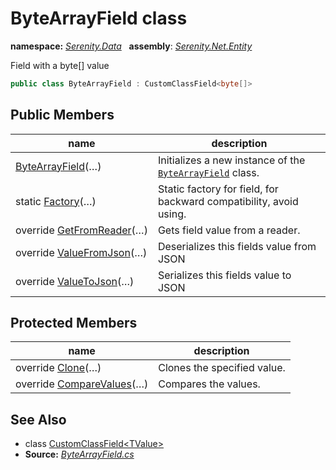 # ByteArrayField class
**namespace:** *[Serenity.Data](../README.md#serenity.data-namespace)*   **assembly**: *[Serenity.Net.Entity](../README.md)*

Field with a byte[] value

```csharp
public class ByteArrayField : CustomClassField<byte[]>
```

## Public Members

| name | description |
| --- | --- |
| [ByteArrayField](ByteArrayField/ByteArrayField.md)(…) | Initializes a new instance of the [`ByteArrayField`](ByteArrayField.md) class. |
| static [Factory](ByteArrayField/Factory.md)(…) | Static factory for field, for backward compatibility, avoid using. |
| override [GetFromReader](ByteArrayField/GetFromReader.md)(…) | Gets field value from a reader. |
| override [ValueFromJson](ByteArrayField/ValueFromJson.md)(…) | Deserializes this fields value from JSON |
| override [ValueToJson](ByteArrayField/ValueToJson.md)(…) | Serializes this fields value to JSON |

## Protected Members

| name | description |
| --- | --- |
| override [Clone](ByteArrayField/Clone.md)(…) | Clones the specified value. |
| override [CompareValues](ByteArrayField/CompareValues.md)(…) | Compares the values. |

## See Also

* class [CustomClassField&lt;TValue&gt;](CustomClassField-1.md)
* **Source:** *[ByteArrayField.cs](https://github.com/serenity-is/Serenity/blob/master/src/Serenity.Net.Entity/FieldTypes/ByteArrayField.cs)*